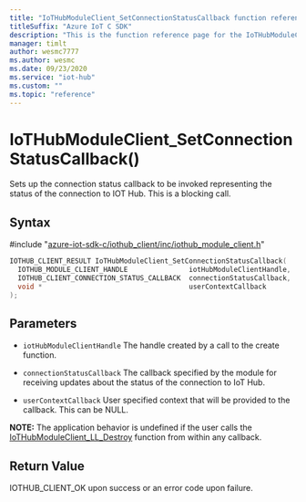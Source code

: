 ```yaml
---                             
title: "IoTHubModuleClient_SetConnectionStatusCallback function reference | Microsoft Docs" 
titleSuffix: "Azure IoT C SDK"            
description: "This is the function reference page for the IoTHubModuleClient_SetConnectionStatusCallback() function in the Azure IoT C SDK. This SDK is used with Azure IoT Hub and Azure IoT Hub Device Provisioning Service"            
manager: timlt                 
author: wesmc7777              
ms.author: wesmc               
ms.date: 09/23/2020                    
ms.service: "iot-hub"             
ms.custom: ""                
ms.topic: "reference"        
---                            
```


# IoTHubModuleClient_SetConnectionStatusCallback()

Sets up the connection status callback to be invoked representing the status of the connection to IOT Hub. This is a blocking call.

## Syntax

\#include "[azure-iot-sdk-c/iothub_client/inc/iothub_module_client.h](../iothub-module-client-h.md)"  
```C
IOTHUB_CLIENT_RESULT IoTHubModuleClient_SetConnectionStatusCallback(
  IOTHUB_MODULE_CLIENT_HANDLE               iotHubModuleClientHandle,
  IOTHUB_CLIENT_CONNECTION_STATUS_CALLBACK  connectionStatusCallback,
  void *                                    userContextCallback
);
```

## Parameters
* `iotHubModuleClientHandle` The handle created by a call to the create function. 

* `connectionStatusCallback` The callback specified by the module for receiving updates about the status of the connection to IoT Hub. 

* `userContextCallback` User specified context that will be provided to the callback. This can be NULL.

**NOTE:** The application behavior is undefined if the user calls the [IoTHubModuleClient_LL_Destroy](../iothub-module-client-ll-h/iothubmoduleclient-ll-destroy.md) function from within any callback.

## Return Value
IOTHUB_CLIENT_OK upon success or an error code upon failure.


